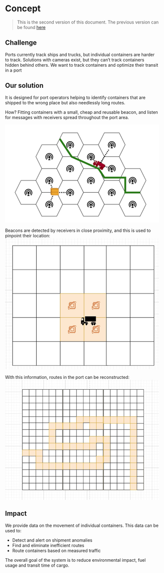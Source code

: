 # Concept
> This is the second version of this document. The previous version can be found [here](../first_delivery/Concept.md)

## Challenge
Ports currently track ships and trucks, but individual containers are harder to track.
Solutions with cameras exist, but they can’t track containers hidden behind others.
We want to track containers and optimize their transit in a port

## Our solution
It is designed for port operators helping to identify containers that are shipped to the wrong place but also needlessly long routes.

How? Fitting containers with a small, cheap and reusable beacon, and listen for messages with receivers spread throughout the port area.

![General view](../img/general-view.png "General view")

Beacons are detected by receivers in close proximity, and this is used to pinpoint their location:
![Beacon tracking](../img/tracking.jpg "Beacon tracking")

With this information, routes in the port can be reconstructed:
![Route reconstruction](../img/route.jpg "Route reconstruction")

## Impact

We provide data on the movement of individual containers. This data can be used to:
- Detect and alert on shipment anomalies
- Find and eliminate inefficient routes
- Route containers based on measured traffic

The overall goal of the system is to reduce environmental impact, fuel usage and transit time of cargo.
